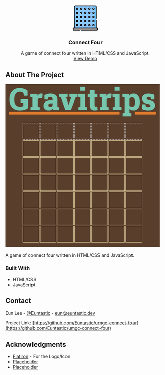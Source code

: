 <!-- Improved compatibility of back to top link: See: https://github.com/othneildrew/Best-README-Template/pull/73 -->
<a name="readme-top"></a>
<!--
*** Thanks for checking out the Best-README-Template. If you have a suggestion
*** that would make this better, please fork the repo and create a pull request
*** or simply open an issue with the tag "enhancement".
*** Don't forget to give the project a star!
*** Thanks again! Now go create something AMAZING! :D
-->
<!-- PROJECT LOGO -->
<br />
<div align="center">
  <a href="https://github.com/Euntastic/umgc-connect-four">
    <img src="images/connect-four.png" alt="Logo" width="80" height="80">
  </a>

<h3 align="center">Connect Four</h3>

  <p align="center">
    A game of connect four written in HTML/CSS and JavaScript.
    <br />
    <a href="https://euntastic.github.io/umgc-connect-four/">View Demo</a>
  </p>
</div>

<!-- ABOUT THE PROJECT -->
## About The Project

[![Product Name Screen Shot][product-screenshot]](https://github.com/Euntastic/umgc-connect-four)

A game of connect four written in HTML/CSS and JavaScript.

### Built With

* HTML/CSS
* JavaScript

<!-- CONTACT -->
## Contact

Eun Lee - [@Euntastic](https://twitter.com/Euntastic) - eun@euntastic.dev

Project Link: [https://github.com/Euntastic/umgc-connect-four](https://github.com/Euntastic/umgc-connect-four)

<!-- ACKNOWLEDGMENTS -->
## Acknowledgments

* [Flatiron](https://www.flaticon.com) - For the Logo/Icon.
* [Placeholder]()
* [Placeholder]()

<!-- MARKDOWN LINKS & IMAGES -->
<!-- https://www.markdownguide.org/basic-syntax/#reference-style-links -->
[product-screenshot]: images/screenshot.png